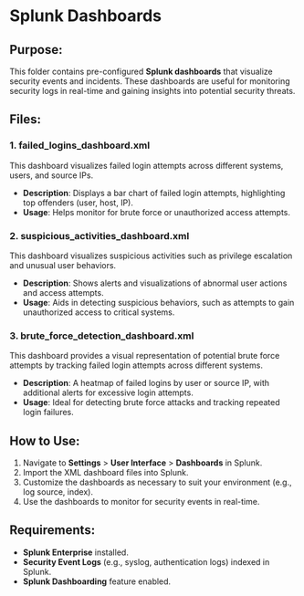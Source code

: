 # Splunk Dashboards

## Purpose:
This folder contains pre-configured **Splunk dashboards** that visualize security events and incidents. These dashboards are useful for monitoring security logs in real-time and gaining insights into potential security threats.

## Files:

### 1. **failed_logins_dashboard.xml**
This dashboard visualizes failed login attempts across different systems, users, and source IPs.
- **Description**: Displays a bar chart of failed login attempts, highlighting top offenders (user, host, IP).
- **Usage**: Helps monitor for brute force or unauthorized access attempts.

### 2. **suspicious_activities_dashboard.xml**
This dashboard visualizes suspicious activities such as privilege escalation and unusual user behaviors.
- **Description**: Shows alerts and visualizations of abnormal user actions and access attempts.
- **Usage**: Aids in detecting suspicious behaviors, such as attempts to gain unauthorized access to critical systems.

### 3. **brute_force_detection_dashboard.xml**
This dashboard provides a visual representation of potential brute force attempts by tracking failed login attempts across different systems.
- **Description**: A heatmap of failed logins by user or source IP, with additional alerts for excessive login attempts.
- **Usage**: Ideal for detecting brute force attacks and tracking repeated login failures.

## How to Use:
1. Navigate to **Settings** > **User Interface** > **Dashboards** in Splunk.
2. Import the XML dashboard files into Splunk.
3. Customize the dashboards as necessary to suit your environment (e.g., log source, index).
4. Use the dashboards to monitor for security events in real-time.

## Requirements:
- **Splunk Enterprise** installed.
- **Security Event Logs** (e.g., syslog, authentication logs) indexed in Splunk.
- **Splunk Dashboarding** feature enabled.
